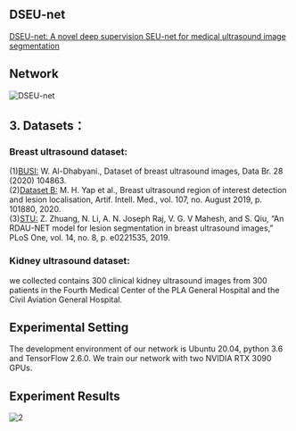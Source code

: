 ## DSEU-net

[DSEU-net: A novel deep supervision SEU-net for medical ultrasound image segmentation](https://doi.org/10.1016/j.eswa.2023.119939)


## Network
![DSEU-net](https://user-images.githubusercontent.com/52651150/227098404-49f32876-49c2-4f7d-876e-cc354ae174b6.png)


## 3. Datasets：
### Breast ultrasound dataset:
(1)[BUSI:](https://doi.org/10.1016/j.dib.2019.104863) W. Al-Dhabyani., Dataset of breast ultrasound images, Data Br. 28 (2020) 104863.  
(2)[Dataset B:](https://doi.org/10.1016/j.artmed.2020.101880) M. H. Yap et al., Breast ultrasound region of interest detection and lesion localisation, Artif. Intell. Med., vol. 107, no. August 2019, p. 101880, 2020.  
(3)[STU:](https://doi.org/10.1371/journal.pone.0221535) Z. Zhuang, N. Li, A. N. Joseph Raj, V. G. V Mahesh, and S. Qiu, “An RDAU-NET model for lesion segmentation in breast ultrasound images,” PLoS One, vol. 14, no. 8, p. e0221535, 2019.  
### Kidney ultrasound dataset:
   we collected contains 300 clinical kidney ultrasound images from 300 patients in the Fourth Medical Center of the PLA General Hospital and the Civil Aviation General Hospital.

## Experimental Setting
The development environment of our network is Ubuntu 20.04, python 3.6 and TensorFlow 2.6.0. We train our network with two NVIDIA RTX 3090 GPUs.


## Experiment Results

![2](https://user-images.githubusercontent.com/52651150/227098643-07f60237-2185-4106-a8ae-cbe8a7d909c6.png)
